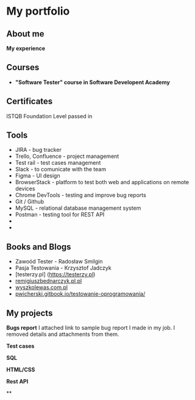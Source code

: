 # My portfolio

## About me




**My experience**

## Courses

* **"Software Tester" course in Software Developent Academy**


## Certificates

ISTQB Foundation Level passed in 

## Tools

* JIRA - bug tracker
* Trello, Confluence - project management
* Test rail - test cases management
* Slack - to comunicate with the team
* Figma - UI design
* BrowserStack - platform to test both web and applications on remote devices
* Chrome DevTools - testing and improve bug reports
* Git / Github
* MySQL - relational database management system
* Postman - testing tool for REST API
* 
* 

## Books and Blogs

* Zawoód Tester - Radosław Smilgin
* Pasja Testowania - Krzysztof Jadczyk
* [testerzy.pl] (https://testerzy.pl)
* [remigiuszbednarczyk.pl.pl](https://remigiuszbednarczyk.pl)
* [wyszkolewas.com.pl](https://wyszkolewas.com.pl/blog/)
* [pwicherski.gitbook.io/testowanie-oprogramowania/](https://pwicherski.gitbook.io/testowanie-oprogramowania/)

## My projects

**Bugs report**
I attached link to sample bug report I made in my job. I removed details and attachments from them.

**Test cases**

**SQL**

**HTML/CSS**

**Rest API**

**
